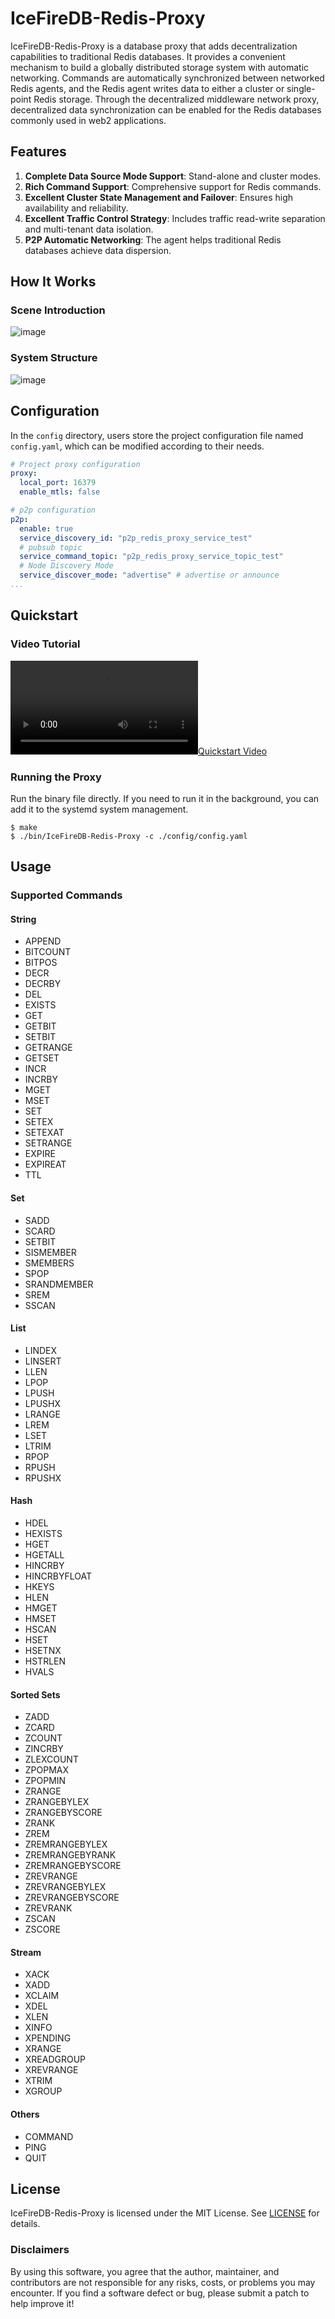 # IceFireDB-Redis-Proxy

IceFireDB-Redis-Proxy is a database proxy that adds decentralization capabilities to traditional Redis databases. It provides a convenient mechanism to build a globally distributed storage system with automatic networking. Commands are automatically synchronized between networked Redis agents, and the Redis agent writes data to either a cluster or single-point Redis storage. Through the decentralized middleware network proxy, decentralized data synchronization can be enabled for the Redis databases commonly used in web2 applications.

## Features

1. **Complete Data Source Mode Support**: Stand-alone and cluster modes.
2. **Rich Command Support**: Comprehensive support for Redis commands.
3. **Excellent Cluster State Management and Failover**: Ensures high availability and reliability.
4. **Excellent Traffic Control Strategy**: Includes traffic read-write separation and multi-tenant data isolation.
5. **P2P Automatic Networking**: The agent helps traditional Redis databases achieve data dispersion.

## How It Works

### Scene Introduction
![image](https://user-images.githubusercontent.com/34047788/179436964-00aa6ffd-f6f4-4c60-a46c-fb0165296049.png)

### System Structure
![image](https://user-images.githubusercontent.com/34047788/179439830-e0e4c480-553a-4274-9d12-9afacfcdfe77.png)

## Configuration

In the `config` directory, users store the project configuration file named `config.yaml`, which can be modified according to their needs.

```yaml
# Project proxy configuration
proxy:
  local_port: 16379
  enable_mtls: false

# p2p configuration
p2p:
  enable: true
  service_discovery_id: "p2p_redis_proxy_service_test"
  # pubsub topic
  service_command_topic: "p2p_redis_proxy_service_topic_test"
  # Node Discovery Mode
  service_discover_mode: "advertise" # advertise or announce
...
```

## Quickstart

### Video Tutorial
[![Quickstart Video](https://user-images.githubusercontent.com/52234994/173170991-08713e52-291c-4fae-bf46-ce87b959ce90.mp4)](https://user-images.githubusercontent.com/52234994/173170991-08713e52-291c-4fae-bf46-ce87b959ce90.mp4)

### Running the Proxy
Run the binary file directly. If you need to run it in the background, you can add it to the systemd system management.

```shell
$ make
$ ./bin/IceFireDB-Redis-Proxy -c ./config/config.yaml
```

## Usage

### Supported Commands

#### String
- APPEND
- BITCOUNT
- BITPOS
- DECR
- DECRBY
- DEL
- EXISTS
- GET
- GETBIT
- SETBIT
- GETRANGE
- GETSET
- INCR
- INCRBY
- MGET
- MSET
- SET
- SETEX
- SETEXAT
- SETRANGE
- EXPIRE
- EXPIREAT
- TTL

#### Set
- SADD
- SCARD
- SETBIT
- SISMEMBER
- SMEMBERS
- SPOP
- SRANDMEMBER
- SREM
- SSCAN

#### List
- LINDEX
- LINSERT
- LLEN
- LPOP
- LPUSH
- LPUSHX
- LRANGE
- LREM
- LSET
- LTRIM
- RPOP
- RPUSH
- RPUSHX

#### Hash
- HDEL
- HEXISTS
- HGET
- HGETALL
- HINCRBY
- HINCRBYFLOAT
- HKEYS
- HLEN
- HMGET
- HMSET
- HSCAN
- HSET
- HSETNX
- HSTRLEN
- HVALS

#### Sorted Sets
- ZADD
- ZCARD
- ZCOUNT
- ZINCRBY
- ZLEXCOUNT
- ZPOPMAX
- ZPOPMIN
- ZRANGE
- ZRANGEBYLEX
- ZRANGEBYSCORE
- ZRANK
- ZREM
- ZREMRANGEBYLEX
- ZREMRANGEBYRANK
- ZREMRANGEBYSCORE
- ZREVRANGE
- ZREVRANGEBYLEX
- ZREVRANGEBYSCORE
- ZREVRANK
- ZSCAN
- ZSCORE

#### Stream
- XACK
- XADD
- XCLAIM
- XDEL
- XLEN
- XINFO
- XPENDING
- XRANGE
- XREADGROUP
- XREVRANGE
- XTRIM
- XGROUP

#### Others
- COMMAND
- PING
- QUIT

## License
IceFireDB-Redis-Proxy is licensed under the MIT License. See [LICENSE](LICENSE) for details.

### Disclaimers
By using this software, you agree that the author, maintainer, and contributors are not responsible for any risks, costs, or problems you may encounter. If you find a software defect or bug, please submit a patch to help improve it!